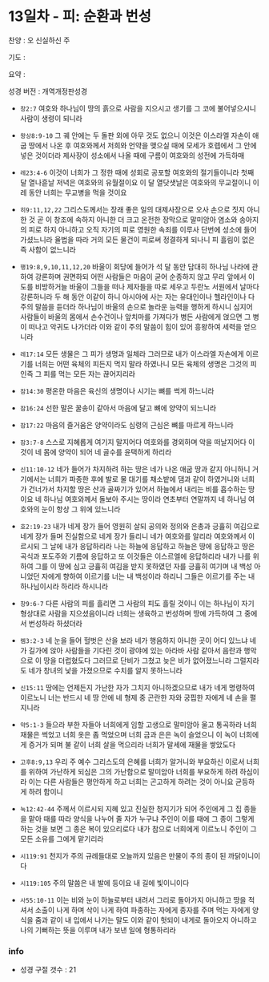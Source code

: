 # 13일차 - 피: 순환과 번성

찬양 : 오 신실하신 주

기도 : 

요약 : 

성경 버전 : 개역개정판성경

- `창2:7` 여호와 하나님이 땅의 흙으로 사람을 지으시고 생기를 그 코에 불어넣으시니 사람이 생령이 되니라

- `왕상8:9-10` 그 궤 안에는 두 돌판 외에 아무 것도 없으니 이것은 이스라엘 자손이 애굽 땅에서 나온 후 여호와께서 저희와 언약을 맺으실 때에 모세가 호렙에서 그 안에 넣은 것이더라  제사장이 성소에서 나올 때에 구름이 여호와의 성전에 가득하매 

- `레23:4-6` 이것이 너희가 그 정한 때에 성회로 공포할 여호와의 절기들이니라  첫째 달 열나흗날 저녁은 여호와의 유월절이요  이 달 열닷샛날은 여호와의 무교절이니 이레 동안 너희는 무교병을 먹을 것이요 

- `히9:11,12,22` 그리스도께서는 장래 좋은 일의 대제사장으로 오사 손으로 짓지 아니한 것 곧 이 창조에 속하지 아니한 더 크고 온전한 장막으로 말미암아 염소와 송아지의 피로 하지 아니하고 오직 자기의 피로 영원한 속죄를 이루사 단번에 성소에 들어가셨느니라 율법을 따라 거의 모든 물건이 피로써 정결하게 되나니 피 흘림이 없은즉 사함이 없느니라

- `행19:8,9,10,11,12,20` 바울이 회당에 들어가 석 달 동안 담대히 하나님 나라에 관하여 강론하며 권면하되 어떤 사람들은 마음이 굳어 순종하지 않고 무리 앞에서 이 도를 비방하거늘 바울이 그들을 떠나 제자들을 따로 세우고 두란노 서원에서 날마다 강론하니라 두 해 동안 이같이 하니 아시아에 사는 자는 유대인이나 헬라인이나 다 주의 말씀을 듣더라 하나님이 바울의 손으로 놀라운 능력을 행하게 하시니 심지어 사람들이 바울의 몸에서 손수건이나 앞치마를 가져다가 병든 사람에게 얹으면 그 병이 떠나고 악귀도 나가더라 이와 같이 주의 말씀이 힘이 있어 흥왕하여 세력을 얻으니라

- `레17:14` 모든 생물은 그 피가 생명과 일체라 그러므로 내가 이스라엘 자손에게 이르기를 너희는 어떤 육체의 피든지 먹지 말라 하였나니 모든 육체의 생명은 그것의 피인즉 그 피를 먹는 모든 자는 끊어지리라 

- `잠14:30` 평온한 마음은 육신의 생명이나 시기는 뼈를 썩게 하느니라 

- `잠16:24` 선한 말은 꿀송이 같아서 마음에 달고 뼈에 양약이 되느니라 

- `잠17:22` 마음의 즐거움은 양약이라도 심령의 근심은 뼈를 마르게 하느니라 

- `잠3:7-8` 스스로 지혜롭게 여기지 말지어다 여호와를 경외하며 악을 떠날지어다 이것이 네 몸에 양약이 되어 네 골수를 윤택하게 하리라

- `신11:10-12` 네가 들어가 차지하려 하는 땅은 네가 나온 애굽 땅과 같지 아니하니 거기에서는 너희가 파종한 후에 발로 물 대기를 채소밭에 댐과 같이 하였거니와  너희가 건너가서 차지할 땅은 산과 골짜기가 있어서 하늘에서 내리는 비를 흡수하는 땅이요  네 하나님 여호와께서 돌보아 주시는 땅이라 연초부터 연말까지 네 하나님 여호와의 눈이 항상 그 위에 있느니라 

- `호2:19-23` 내가 네게 장가 들어 영원히 살되 공의와 정의와 은총과 긍휼히 여김으로 네게 장가 들며  진실함으로 네게 장가 들리니 네가 여호와를 알리라  여호와께서 이르시되 그 날에 내가 응답하리라 나는 하늘에 응답하고 하늘은 땅에 응답하고  땅은 곡식과 포도주와 기름에 응답하고 또 이것들은 이스르엘에 응답하리라  내가 나를 위하여 그를 이 땅에 심고 긍휼히 여김을 받지 못하였던 자를 긍휼히 여기며 내 백성 아니었던 자에게 향하여 이르기를 너는 내 백성이라 하리니 그들은 이르기를 주는 내 하나님이시라 하리라 하시니라

- `창9:6-7` 다른 사람의 피를 흘리면 그 사람의 피도 흘릴 것이니 이는 하나님이 자기 형상대로 사람을 지으셨음이니라 너희는 생육하고 번성하며 땅에 가득하여 그 중에서 번성하라 하셨더라

- `렘3:2-3` 네 눈을 들어 헐벗은 산을 보라 네가 행음하지 아니한 곳이 어디 있느냐 네가 길가에 앉아 사람들을 기다린 것이 광야에 있는 아라바 사람 같아서 음란과 행악으로 이 땅을 더럽혔도다  그러므로 단비가 그쳤고 늦은 비가 없어졌느니라 그럴지라도 네가 창녀의 낯을 가졌으므로 수치를 알지 못하느니라 

- `신15:11` 땅에는 언제든지 가난한 자가 그치지 아니하겠으므로 내가 네게 명령하여 이르노니 너는 반드시 네 땅 안에 네 형제 중 곤란한 자와 궁핍한 자에게 네 손을 펼지니라

- `약5:1-3` 들으라 부한 자들아 너희에게 임할 고생으로 말미암아 울고 통곡하라 너희 재물은 썩었고 너희 옷은 좀 먹었으며 너희 금과 은은 녹이 슬었으니 이 녹이 너희에게 증거가 되며 불 같이 너희 살을 먹으리라 너희가 말세에 재물을 쌓았도다

- `고후8:9,13` 우리 주 예수 그리스도의 은혜를 너희가 알거니와 부요하신 이로서 너희를 위하여 가난하게 되심은 그의 가난함으로 말미암아 너희를 부요하게 하려 하심이라 이는 다른 사람들은 평안하게 하고 너희는 곤고하게 하려는 것이 아니요 균등하게 하려 함이니

- `눅12:42-44` 주께서 이르시되 지혜 있고 진실한 청지기가 되어 주인에게 그 집 종들을 맡아 때를 따라 양식을 나누어 줄 자가 누구냐 주인이 이를 때에 그 종이 그렇게 하는 것을 보면 그 종은 복이 있으리로다 내가 참으로 너희에게 이르노니 주인이 그 모든 소유를 그에게 맡기리라

- `시119:91` 천지가 주의 규례들대로 오늘까지 있음은 만물이 주의 종이 된 까닭이니이다 

- `시119:105` 주의 말씀은 내 발에 등이요 내 길에 빛이니이다

- `사55:10-11` 이는 비와 눈이 하늘로부터 내려서 그리로 돌아가지 아니하고 땅을 적셔서 소출이 나게 하며 삭이 나게 하여 파종하는 자에게 종자를 주며 먹는 자에게 양식을 줌과 같이 내 입에서 나가는 말도 이와 같이 헛되이 내게로 돌아오지 아니하고 나의 기뻐하는 뜻을 이루며 내가 보낸 일에 형통하리라

### info

- 성경 구절 갯수 : 21